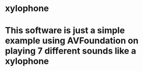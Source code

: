 # xylophone
# This software is just a simple example using AVFoundation on playing 7 different sounds like a xylophone
